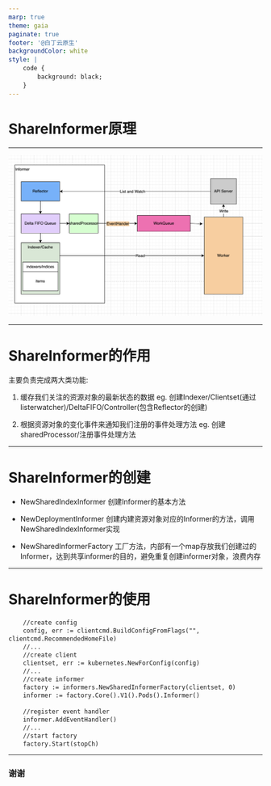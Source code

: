 ```yaml
---
marp: true
theme: gaia
paginate: true
footer: '@白丁云原生'
backgroundColor: white
style: |
    code {
        background: black;
    }
---
```

<!--
_class: lead
-->

# ShareInformer原理
---

![width:26cm height:14cm](./images/design.png)

---

# ShareInformer的作用

主要负责完成两大类功能:
1. 缓存我们关注的资源对象的最新状态的数据
eg. 创建Indexer/Clientset(通过listerwatcher)/DeltaFIFO/Controller(包含Reflector的创建)

2. 根据资源对象的变化事件来通知我们注册的事件处理方法
eg. 创建sharedProcessor/注册事件处理方法

---

# ShareInformer的创建

- NewSharedIndexInformer
创建Informer的基本方法
- NewDeploymentInformer
创建内建资源对象对应的Informer的方法，调用NewSharedIndexInformer实现

- NewSharedInformerFactory
工厂方法，内部有一个map存放我们创建过的Informer，达到共享informer的目的，避免重复创建informer对象，浪费内存 

---

# ShareInformer的使用

```
	//create config
	config, err := clientcmd.BuildConfigFromFlags("", clientcmd.RecommendedHomeFile)
	//...
	//create client
	clientset, err := kubernetes.NewForConfig(config)
	//...
	//create informer
	factory := informers.NewSharedInformerFactory(clientset, 0)
	informer := factory.Core().V1().Pods().Informer()

	//register event handler
	informer.AddEventHandler()
	//...
	//start factory
	factory.Start(stopCh)
```

---


<!--
_class: lead
-->
### 谢谢